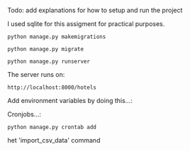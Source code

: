 Todo: add explanations for how to setup and run the project

I used sqlite for this assigment for practical purposes.

```
python manage.py makemigrations
```

```
python manage.py migrate
```

```
python manage.py runserver
```

The server runs on:
```
http://localhost:8000/hotels
```


Add environment variables by doing this...:


Cronjobs...:
```
python manage.py crontab add
```


het 'import_csv_data' command